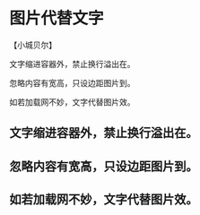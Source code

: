 # 图片代替文字
【小城贝尔】

文字缩进容器外，禁止换行溢出在。

忽略内容有宽高，只设边距图片到。

如若加载网不妙，文字代替图片效。

## 文字缩进容器外，禁止换行溢出在。
## 忽略内容有宽高，只设边距图片到。
## 如若加载网不妙，文字代替图片效。